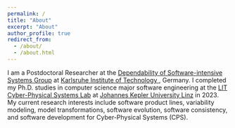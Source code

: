```yaml
---
permalink: /
title: "About"
excerpt: "About"
author_profile: true
redirect_from: 
  - /about/
  - /about.html
---
```



I am a Postdoctoral Researcher at the [Dependability of Software-intensive Systems Group]([https://www.jku.at/lit-cyber-physical-systems-lab/](https://dsis.kastel.kit.edu/index.php)) at [Karlsruhe Institute of Technology ](https://www.kit.edu/english/index.php), Germany. I completed my Ph.D. studies in computer science major software engineering at the [LIT Cyber-Physical Systems Lab](https://www.jku.at/lit-cyber-physical-systems-lab/) at [Johannes Kepler University Linz](https://www.jku.at/en) in 2023. My current research interests include software product lines, variability modeling, model transformations, software evolution, software consistency, and software development for Cyber-Physical Systems (CPS).

<!--
Research Interest
======


How to enhance the comparability of different variability artifacts and increase the interoperability of existing variability artifact tools?

Current Projects
======
-->
